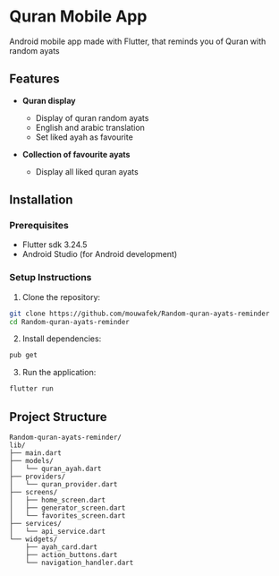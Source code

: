 # Quran Mobile App

Android mobile app made with Flutter, that reminds you of Quran with random ayats

## Features

- **Quran display**

  - Display of quran random ayats
  - English and arabic translation
  - Set liked ayah as favourite

- **Collection of favourite ayats**

  - Display all liked quran ayats

## Installation

### Prerequisites

- Flutter sdk 3.24.5
- Android Studio (for Android development)

### Setup Instructions

1. Clone the repository:

```bash
git clone https://github.com/mouwafek/Random-quran-ayats-reminder
cd Random-quran-ayats-reminder
```

2. Install dependencies:

```bash
pub get
```

3. Run the application:

```bash
flutter run
```

## Project Structure

```
Random-quran-ayats-reminder/
lib/
├── main.dart
├── models/
│   └── quran_ayah.dart
├── providers/
│   └── quran_provider.dart
├── screens/
│   ├── home_screen.dart
│   ├── generator_screen.dart
│   └── favorites_screen.dart
├── services/
│   └── api_service.dart
└── widgets/
    ├── ayah_card.dart
    ├── action_buttons.dart
    └── navigation_handler.dart


```
